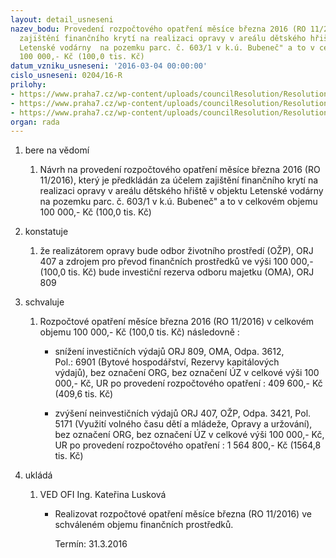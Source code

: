 ```yaml
---
layout: detail_usneseni
nazev_bodu: Provedení rozpočtového opatření měsíce března 2016 (RO 11/2016) za účelem
  zajištění finančního krytí na realizaci opravy v areálu dětského hřiště v objektu
  Letenské vodárny  na pozemku parc. č. 603/1 v k.ú. Bubeneč" a to v celkovém objemu
  100 000,- Kč (100,0 tis. Kč)
datum_vzniku_usneseni: '2016-03-04 00:00:00'
cislo_usneseni: 0204/16-R
prilohy:
- https://www.praha7.cz/wp-content/uploads/councilResolution/Resolutions/28483/export/Prilohac1Duvodovazprava~28045.docx
- https://www.praha7.cz/wp-content/uploads/councilResolution/Resolutions/28483/export/Prilohac_2_ISOMArozpoctovazmenadopravnihristeVodarenskavez~28044.doc
- https://www.praha7.cz/wp-content/uploads/councilResolution/Resolutions/28483/export/export~299956.pdf
organ: rada
---
```

<ol class="urzList_view" id="urzList">
<li id="" class="urzClass1"><span name="1">bere na vědomí</span> 
<ol class="urzOlClass">
<li id="" class="urzClass2" style="TEXT-ALIGN: left"><span><p>Návrh na provedení rozpočtového opatření měsíce&nbsp;března 2016 (RO 11/2016), který&nbsp;je předkládán&nbsp;za účelem zajištění finančního krytí&nbsp;na realizaci opravy v areálu dětského hřiště v objektu Letenské vodárny na pozemku parc. č. 603/1 v k.ú. Bubeneč" a to v celkovém objemu 100 000,- Kč (100,0 tis. Kč)</p></span></li></ol></li>
<li id="" class="urzClass1"><span name="6">konstatuje</span> 
<ol class="urzOlClass">
<li id="" class="urzClass2" style="TEXT-ALIGN: left"><span><p>že realizátorem opravy bude odbor životního prostředí (OŽP), ORJ 407&nbsp;a zdrojem pro převod finančních prostředků ve výši 100 000,- (100,0 tis. Kč) bude investiční rezerva odboru majetku (OMA), ORJ 809</p></span></li></ol></li>
<li id="" class="urzClass1"><span name="24">schvaluje</span> 
<ol class="urzOlClass">
<li id="" class="urzClass2" style="TEXT-ALIGN: left"><span><p>Rozpočtové opatření měsíce&nbsp;března 2016 (RO 11/2016) v celkovém objemu&nbsp;100 000,- Kč (100,0 tis. Kč) následovně :</p></span>
<ul class="urzUlClass">
<li id="" class="urzClass3" style="TEXT-ALIGN: left"><span><p>snížení investičních výdajů ORJ 809, OMA, Odpa. 3612, Pol.:&nbsp;6901 (Bytové hospodářství,&nbsp;Rezervy kapitálových výdajů),&nbsp;bez označení ORG, bez označení ÚZ v celkové výši&nbsp;100 000,- Kč, UR po provedení rozpočtového opatření :&nbsp;409 600,- Kč (409,6 tis. Kč)</p></span></li>
<li id="" class="urzClass3" style="TEXT-ALIGN: left"><span><p>zvýšení neinvestičních výdajů ORJ 407, OŽP, Odpa. 3421, Pol. 5171 (Využití volného času dětí a mládeže, Opravy a uržování), bez označení ORG, bez označení&nbsp;ÚZ v celkové výši&nbsp;100 000,- Kč, UR po provedení rozpočtového opatření : 1 564 800,- Kč (1564,8 tis. Kč)</p></span></li></ul></li></ol></li><li class="urzClass1" id="urzUkoly"><span name="1">ukládá</span><ol class="urzOlClass"><li class="urzClass2"><span><p>VED OFI Ing. Kateřina Lusková</p></span><ul class="urzUlClass"><li class="urzClass3"><span><p>Realizovat rozpočtové opatření měsíce března (RO 11/2016) ve schváleném objemu finančních prostředků.</p></span><span class="urzUkolTermin">  Termín:&nbsp;31.3.2016</span></li></ul></li></ol></li>
</ol>